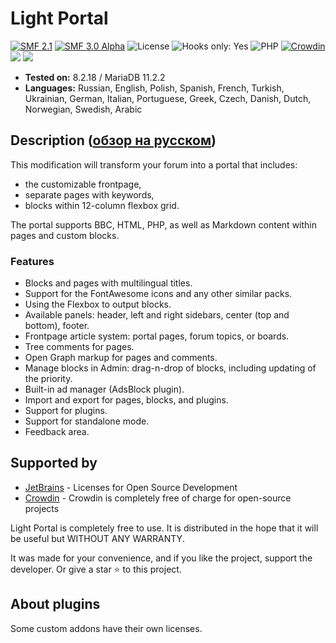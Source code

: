 # Light Portal

[![SMF 2.1](https://img.shields.io/badge/SMF-2.1-ed6033.svg?style=flat)](https://github.com/SimpleMachines/SMF2.1)
[![SMF 3.0 Alpha](https://img.shields.io/badge/SMF-3.0_Alpha-ed2533.svg?style=flat)](https://github.com/SimpleMachines/SMF/tree/release-3.0)
![License](https://img.shields.io/github/license/dragomano/light-portal)
![Hooks only: Yes](https://img.shields.io/badge/Hooks%20only-YES-blue)
![PHP](https://img.shields.io/badge/PHP-^8.1-blue.svg?style=flat)
[![Crowdin](https://badges.crowdin.net/light-portal/localized.svg)](https://crowdin.com/project/light-portal)
[![](https://img.shields.io/badge/Demo-Forum-brightgreen.svg)](https://demo.dragomano.ru)
[![](https://img.shields.io/badge/Docs-Site-orange.svg)](https://dragomano.github.io/Light-Portal/)

- **Tested on:** 8.2.18 / MariaDB 11.2.2
- **Languages:** Russian, English, Polish, Spanish, French, Turkish, Ukrainian, German, Italian, Portuguese, Greek, Czech, Danish, Dutch, Norwegian, Swedish, Arabic

## Description ([обзор на русском](https://dragomano.ru/mods/light-portal))

This modification will transform your forum into a portal that includes:

- the customizable frontpage,
- separate pages with keywords,
- blocks within 12-column flexbox grid.

The portal supports BBC, HTML, PHP, as well as Markdown content within pages and custom blocks.

### Features

- Blocks and pages with multilingual titles.
- Support for the FontAwesome icons and any other similar packs.
- Using the Flexbox to output blocks.
- Available panels: header, left and right sidebars, center (top and bottom), footer.
- Frontpage article system: portal pages, forum topics, or boards.
- Tree comments for pages.
- Open Graph markup for pages and comments.
- Manage blocks in Admin: drag-n-drop of blocks, including updating of the priority.
- Built-in ad manager (AdsBlock plugin).
- Import and export for pages, blocks, and plugins.
- Support for plugins.
- Support for standalone mode.
- Feedback area.

## Supported by

- [JetBrains](https://www.jetbrains.com/?from=LightPortal) - Licenses for Open Source Development
- [Crowdin](https://crowdin.com/project/light-portal) - Crowdin is completely free of charge for open-source projects

Light Portal is completely free to use. It is distributed in the hope that it will be useful but WITHOUT ANY WARRANTY.

It was made for your convenience, and if you like the project, support the developer. Or give a star ⭐️ to this project.

## About plugins

Some custom addons have their own licenses.
